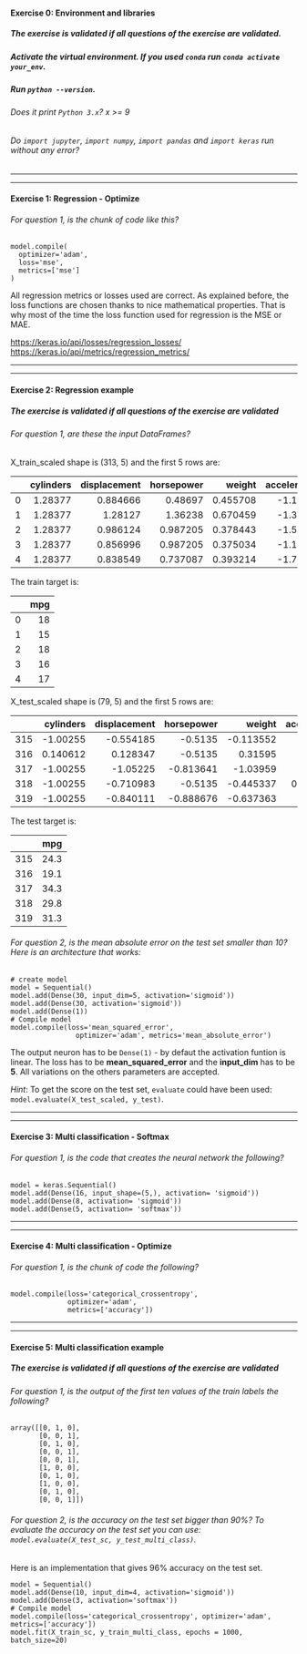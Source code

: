 #### Exercise 0: Environment and libraries

##### The exercise is validated if all questions of the exercise are validated.

##### Activate the virtual environment. If you used `conda` run `conda activate your_env`.

##### Run `python --version`.

###### Does it print `Python 3.x`? x >= 9

###### Do `import jupyter`, `import numpy`, `import pandas` and `import keras` run without any error?

---

---

#### Exercise 1: Regression - Optimize

###### For question 1, is the chunk of code like this?

```
model.compile(
  optimizer='adam',
  loss='mse',
  metrics=['mse']
)
```

All regression metrics or losses used are correct. As explained before, the loss functions are chosen thanks to nice mathematical properties. That is why most of the time the loss function used for regression is the MSE or MAE.

https://keras.io/api/losses/regression_losses/
https://keras.io/api/metrics/regression_metrics/

---

---

#### Exercise 2: Regression example

##### The exercise is validated if all questions of the exercise are validated

###### For question 1, are these the input DataFrames?

X_train_scaled shape is (313, 5) and the first 5 rows are:

|     | cylinders | displacement | horsepower |   weight | acceleration |
| --: | --------: | -----------: | ---------: | -------: | -----------: |
|   0 |   1.28377 |     0.884666 |    0.48697 | 0.455708 |     -1.19481 |
|   1 |   1.28377 |      1.28127 |    1.36238 | 0.670459 |     -1.37737 |
|   2 |   1.28377 |     0.986124 |   0.987205 | 0.378443 |     -1.55992 |
|   3 |   1.28377 |     0.856996 |   0.987205 | 0.375034 |     -1.19481 |
|   4 |   1.28377 |     0.838549 |   0.737087 | 0.393214 |     -1.74247 |

The train target is:

|     | mpg |
| --: | --: |
|   0 |  18 |
|   1 |  15 |
|   2 |  18 |
|   3 |  16 |
|   4 |  17 |

X_test_scaled shape is (79, 5) and the first 5 rows are:

|     | cylinders | displacement | horsepower |    weight | acceleration |
| --: | --------: | -----------: | ---------: | --------: | -----------: |
| 315 |  -1.00255 |    -0.554185 |    -0.5135 | -0.113552 |      1.76253 |
| 316 |  0.140612 |     0.128347 |    -0.5135 |   0.31595 |      1.25139 |
| 317 |  -1.00255 |     -1.05225 |  -0.813641 |  -1.03959 |     0.192584 |
| 318 |  -1.00255 |    -0.710983 |    -0.5135 | -0.445337 |    0.0830525 |
| 319 |  -1.00255 |    -0.840111 |  -0.888676 | -0.637363 |     0.813262 |

The test target is:

|     |  mpg |
| --: | ---: |
| 315 | 24.3 |
| 316 | 19.1 |
| 317 | 34.3 |
| 318 | 29.8 |
| 319 | 31.3 |

###### For question 2, is the mean absolute error on the test set smaller than 10? Here is an architecture that works:

```
# create model
model = Sequential()
model.add(Dense(30, input_dim=5, activation='sigmoid'))
model.add(Dense(30, activation='sigmoid'))
model.add(Dense(1))
# Compile model
model.compile(loss='mean_squared_error',
                optimizer='adam', metrics='mean_absolute_error')
```

The output neuron has to be `Dense(1)` - by defaut the activation funtion is linear. The loss has to be **mean_squared_error** and the **input_dim** has to be **5**. All variations on the others parameters are accepted.

_Hint_: To get the score on the test set, `evaluate` could have been used: `model.evaluate(X_test_scaled, y_test)`.

---

---

#### Exercise 3: Multi classification - Softmax

###### For question 1, is the code that creates the neural network the following?

```
model = keras.Sequential()
model.add(Dense(16, input_shape=(5,), activation= 'sigmoid'))
model.add(Dense(8, activation= 'sigmoid'))
model.add(Dense(5, activation= 'softmax'))
```

---

---

#### Exercise 4: Multi classification - Optimize

###### For question 1, is the chunk of code the following?

```
model.compile(loss='categorical_crossentropy',
              optimizer='adam',
              metrics=['accuracy'])
```

---

---


#### Exercise 5: Multi classification example

##### The exercise is validated if all questions of the exercise are validated

###### For question 1, is the output of the first ten values of the train labels the following?

```
array([[0, 1, 0],
       [0, 0, 1],
       [0, 1, 0],
       [0, 0, 1],
       [0, 0, 1],
       [1, 0, 0],
       [0, 1, 0],
       [1, 0, 0],
       [0, 1, 0],
       [0, 0, 1]])
```

###### For question 2, is the accuracy on the test set bigger than 90%? To evaluate the accuracy on the test set you can use: `model.evaluate(X_test_sc, y_test_multi_class)`.

Here is an implementation that gives 96% accuracy on the test set.

```
model = Sequential()
model.add(Dense(10, input_dim=4, activation='sigmoid'))
model.add(Dense(3, activation='softmax'))
# Compile model
model.compile(loss='categorical_crossentropy', optimizer='adam', metrics=['accuracy'])
model.fit(X_train_sc, y_train_multi_class, epochs = 1000, batch_size=20)
```
